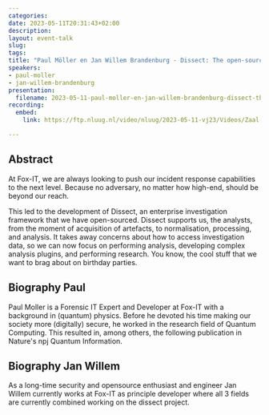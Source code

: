 ```yaml
---
categories:
date: 2023-05-11T20:31:43+02:00
description:
layout: event-talk
slug:
tags:
title: "Paul Möller en Jan Willem Brandenburg - Dissect: The open-source framework for large-scale host investigations"
speakers:
- paul-moller
- jan-willem-brandenburg
presentation:
  filename: 2023-05-11-paul-moller-en-jan-willem-brandenburg-dissect-the-open-source-framework-for-large-scale-host-investigations.pdf
recording:
  embed:
    link: https://ftp.nluug.nl/video/nluug/2023-05-11-vj23/Videos/Zaal-1/06_Paul_Moller_and_Jan_Willem_Brandenburg_-_Dissect__The_open_source_framework_for_large_scale_host_investigations.webm

---
```


## Abstract

At Fox-IT, we are always looking to push our incident response capabilities to the next level. Because no adversary, no matter how high-end, should be beyond our reach.

This led to the development of Dissect, an enterprise investigation framework that we have open-sourced. Dissect supports us, the analysts, from the moment of acquisition of artefacts, to normalisation, processing, and analysis. It takes away concerns about how to access investigation data, so we can now focus on performing analysis, developing complex analysis plugins, and performing research. You know, the cool stuff that we want to brag about on birthday parties.

## Biography Paul

Paul Moller is a Forensic IT Expert and Developer at Fox-IT with a background in (quantum) physics. Before he devoted his time making our society more (digitally) secure, he worked in the research field of Quantum Computing. This resulted in, among others, the following publication in Nature's npj Quantum Information.

## Biography Jan Willem

As a long-time security and opensource enthusiast and engineer Jan Willem currently works at Fox-IT as principle developer where all 3 fields are currently combined working on the dissect project.
